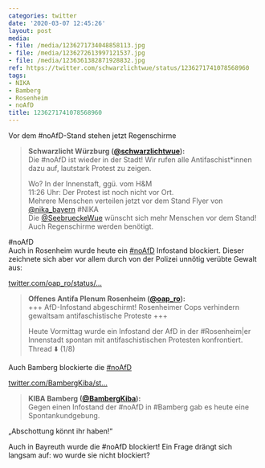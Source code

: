 ```yaml
---
categories: twitter
date: '2020-03-07 12:45:26'
layout: post
media:
- file: /media/1236271734048858113.jpg
- file: /media/1236272613997121537.jpg
- file: /media/1236361382871928832.jpg
ref: https://twitter.com/schwarzlichtwue/status/1236271741078568960
tags:
- NIKA
- Bamberg
- Rosenheim
- noAfD
title: 1236271741078568960
---
```

Vor dem #noAfD-Stand stehen jetzt Regenschirme   
> <b>Schwarzlicht Würzburg ([@schwarzlichtwue](https://twitter.com/schwarzlichtwue)):</b>  
>Die #noAfD ist wieder in der Stadt! Wir rufen alle Antifaschist\*innen dazu auf, lautstark Protest zu zeigen.  
>  
>Wo? In der Innenstaft, ggü. vom H&amp;M    
>11:26 Uhr: Der Protest ist noch nicht vor Ort.    
>Mehrere Menschen verteilen jetzt vor dem Stand Flyer von [@nika_bayern](https://twitter.com/nika_bayern) #NIKA    
>Die [@SeebrueckeWue](https://twitter.com/SeebrueckeWue) wünscht sich mehr Menschen vor dem Stand! Auch Regenschirme werden benötigt.   


#noAfD  
Auch in Rosenheim wurde heute ein [#noAfD](/t/noafd) Infostand blockiert. Dieser zeichnete sich aber vor allem durch von der Polizei unnötig verübte Gewalt aus:

[twitter.com/oap_ro/status/…](https://twitter.com/oap_ro/status/1236305191005237249?s=19) 
> <b>Offenes Antifa Plenum Rosenheim ([@oap_ro](https://twitter.com/oap_ro)):</b>  
>+++ AfD-Infostand abgeschirmt! Rosenheimer Cops verhindern gewaltsam antifaschistische Proteste +++  
>  
>  
>  
>Heute Vormittag wurde ein Infostand der AfD in der #Rosenheim|er Innenstadt spontan mit antifaschistischen Protesten konfrontiert. Thread ⬇️ (1/8)    


Auch Bamberg blockierte die [#noAfD](/t/noafd) 

[twitter.com/BambergKiba/st…](https://twitter.com/BambergKiba/status/1236284780016271363?s=19) 
> <b>KIBA Bamberg ([@BambergKiba](https://twitter.com/BambergKiba)):</b>  
>Gegen einen Infostand der #noAfD in #Bamberg gab es heute eine Spontankundgebung.    


„Abschottung könnt ihr haben!“



Auch in Bayreuth wurde die #noAfD blockiert! Ein Frage drängt sich langsam auf: wo wurde sie nicht blockiert?  